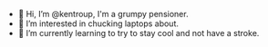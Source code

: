- 👋 Hi, I’m @kentroup, I'm a grumpy pensioner.
- 👀 I’m interested in chucking laptops about.
- 🌱 I’m currently learning to try to stay cool and not have a stroke.



<!---
kentroup/kentroup is a ✨ special ✨ repository because its `README.md` (this file) appears on your GitHub profile.
You can click the Preview link to take a look at your changes.
--->
